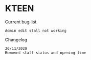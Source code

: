 # KTEEN

Current bug list
```
Admin edit stall not working
```

Changelog
```
26/11/2020
Removed stall status and opening time
```